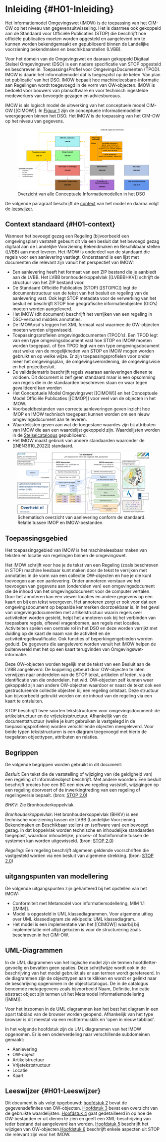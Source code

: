 # Inleiding {#H01-Inleiding}

Het Informatiemodel Omgevingswet (IMOW) is de toepassing van het CIM-OW op het
niveau van gegevensuitwisseling. Het is daarmee ook gekoppeld aan de Standaard
voor Officiële Publicaties (STOP) die beschrijft hoe officiële publicaties
moeten worden opgesteld en aangeleverd om te kunnen worden bekendgemaakt en
gepubliceerd binnen de Landelijke voorziening bekendmaken en beschikbaarstellen
(LVBB). 

Voor het domein van de Omgevingswet en daaraan gekoppeld Digitaal Stelsel
Omgevingswet (DSO) is een nadere specificatie van STOP opgesteld en beschreven
in: ToepassingsProfiel voor OmgevingsDocumenten (TPOD). IMOW is daarin het
informatiemodel dat is toegespitst op de keten ‘Van plan tot publicatie’ van het
DSO. IMOW bepaalt hoe machineleesbare-informatie aan Regelingen wordt toegevoegd
in de vorm van OW-objecten. IMOW is bedoeld voor bouwers van plansoftware en
voor technisch ingestelde medewerkers van bevoegde gezagen en adviesbureaus.

IMOW is als logisch model de uitwerking van het conceptuele model CIM-OW
[[CIMOW]]. In [Figuur 1](#fig-StelselVanCIMs) zijn de conceptuele informatiemodellen
weergegeven binnen het DSO. Het IMOW is de toepassing van het CIM-OW op het
niveau van gegevens.

<figure id="fig-StelselVanCIMs">
    <img src="media/StelselVanCIMs.png" alt="">
    <figcaption>Overzicht van alle Conceptuele Informatiemodellen in het DSO</figcaption>
</figure>

De volgende paragraaf beschrijft de [context](#H01-context) van het model en daarna volgt de [leeswijzer](#H01-Leeswijzer).

## Context standaard {#H01-context}

Wanneer het bevoegd gezag een Regeling (bijvoorbeeld een omgevingsplan) vaststelt
gebeurt dit via een besluit dat het bevoegd gezag digitaal aan de Landelijke
Voorziening Bekendmaken en Beschikbaar stellen (LVBB) aan moet leveren. Het IMOW
is onderdeel van de standaard die regels voor een aanlevering vastlegt.
Onderstaand is een lijst met documenten die relevant zijn vanuit het perspectief
van IMOW:

- Een aanlevering heeft het formaat van een ZIP bestand die je aanbiedt aan de
  LVBB. Het LVBB bronhouderkoppelvlak [[LVBBBHKV]] schrijft de structuur van
  het ZIP bestand voor.
- De Standaard Officiële Publicaties (STOP) [[STOPIC]] legt de documentstructuur
 van de tekst van het
  besluit en <a>regeling</a> van de aanlevering vast. Ook legt STOP
  metadata voor de verwerking van het besluit en beschrijft STOP
  hoe geografische informatieobjecten (GIO’s) moeten worden
  aangeleverd.
- Het IMOW (dit document) beschrijft het verrijken van een regeling
  in DSO-verband middels annotaties.
- De IMOW.xsd's leggen het XML formaat vast waarmee de OW-objecten moeten worden
  uitgewisseld.
- Toepassingsprofielen omgevingsdocumenten (TPOD’s). Een TPOD legt van een type omgevingsdocument vast hoe STOP en IMOW moeten worden toegepast. of Een TPOD legt van een type omgevingsdocument vast welke van de mogelijkheden van STOP en IMOW mogen worden gebruikt en op welke wijze. Er zijn toepassingsprofielen voor onder meer het omgevingsplan, de omgevingsverordening, de omgevingsvisie en het projectbesluit.
- De validatiematrix beschrijft regels waaraan aanleveringen dienen te
    voldoen. Dit document is zelf geen standaard maar is een opsomming van
    regels die in de standaarden beschreven staan en waar tegen gevalideerd kan
    worden
- Het Conceptuele Model Omgevingswet [[CIMOW]] en het
  Conceptuele Model Officiële Publicaties [[CIMOP]] voor veel van de objecten in het IMOW.
- Voorbeeldbestanden van correcte aanleveringen geven inzicht hoe IMOP en
  IMOW technisch toegepast kunnen worden om een nieuw omgevingsdocument aan te
  leveren.
- Waardelijsten geven aan wat de toegestane waardes zijn bij attributen van IMOW
  die aan een waardelijst gekoppeld zijn. Waardelijsten worden in de
  [Stelselcatalogus](https://stelselcatalogus.omgevingswet.overheid.nl/waardelijsten)
  gepubliceerd.
- Het IMOW maakt gebruik van andere standaarden waaronder de [[NEN3610_2022]] standaard.

<figure>
    <img src='media/OverzichtAanlevering.png'></img>
    <figcaption>Schematisch overzicht van aanlevering conform de standaard. Relatie tussen IMOP en IMOW-bestanden.</figcaption>
</figure>

## Toepassingsgebied

Het toepassingsgebied van IMOW is het machineleesbaar maken van teksten en locatie van regelingen binnen de omgevingswet.

Het IMOW schrijft voor hoe je de tekst van een Regeling (zoals beschreven in STOP) machine leesbaar kunt maken door de tekst te verrijken met
annotaties in de vorm van een collectie OW-objecten en hoe je die kunt toevoegen
aan een aanlevering. Onder annoteren verstaan we het toevoegen van gegevens aan
(onderdelen van) een omgevingsdocument die de inhoud van het omgevingsdocument
voor de computer vertalen. Door het annoteren kan een viewer locaties en andere
gegevens op een kaart en bij een tekst weergeven. Het annoteren zorgt er ook
voor dat een omgevingsdocument op bepaalde kenmerken doorzoekbaar is. In het
geval van omgevingsdocumenten met artikelstructuur waarin regels over
activiteiten worden gesteld, helpt het annoteren ook bij het verbinden van
toepasbare regels, oftewel vragenbomen, aan regels met locaties. Activiteiten
spelen een centrale rol in het DSO en deze worden verrijkt met duiding op de
kaart de naam van de activiteit en de activiteitregelkwalificatie. Ook functies
of beperkingengebieden worden geduid. De gegevens die aangeleverd worden vanuit
het IMOW helpen de buitenwereld met het op een kaart terugvinden van
Omgevingswet-informatie.

Deze OW-objecten worden
tegelijk met de tekst van een Besluit aan de LVBB aangeleverd. De koppeling
gebeurt door OW-objecten te laten verwijzen naar onderdelen van de STOP tekst,
artikelen of leden, via de identificatie van die onderdelen, het wId.
OW-objecten zelf kunnen weer gekoppeld zijn aan andere OW-objecten waardoor er
naast de tekst ook een gestructureerde collectie objecten bij een regeling
ontstaat. Deze structuur kan bijvoorbeeld gebruikt worden om de inhoud van de
regeling via een kaart te ontsluiten.

STOP beschrijft twee soorten tekststructuren voor
omgevingsdocument: de artikelstructuur en de vrijetekststructuur.
Afhankelijk van de documentstructuur (welke je kunt gebruiken is vastgelegd in
de toepassingsprofielen) worden verschillende objecten meegeleverd. Voor beide typen
tekststructuren is een diagram toegevoegd met hierin de toegelaten objecttypen,
attributen en relaties.



## Begrippen

De volgende begrippen worden gebruikt in dit document:

<dfn>Besluit</dfn>: Een tekst die de vaststelling of wijziging van (de
geldigheid van) een regeling of informatieobject beschrijft. Met andere
woorden: Een besluit beschrijft precies hoe een BG een nieuwe regeling 
vaststelt, wijzigingen op een regeling doorvoert of de inwerkingtreding 
van een regeling of regelingversie bepaalt. (bron: [STOP 2.0](https://koop.gitlab.io/STOP/standaard/2.0.0-rc/begrippenlijst_besluit.html))

<dfn>BHKV</dfn>: Zie <a>Bronhouderkoppelvlak</a>.

<dfn>Bronhouderkoppelvlak</dfn>: Het bronhouderkoppelvlak (BHKV) is een
technische voorziening tussen de LVBB (Landelijke Voorziening Bekendmaken en
Beschikbaar stellen) en (software van) een bevoegd gezag. In dat koppelvlak
worden technische en inhoudelijke standaarden toegepast, waardoor inhoudelijke,
proces- of foutinformatie tussen de systemen kan worden uitgewisseld. (bron:
[STOP 2.0](https://koop.gitlab.io/STOP/standaard/2.0.0-rc/begrippenlijst_bronhouderkoppelvlak.html))

<dfn>Regeling</dfn>: Een regeling beschrijft algemeen geldende voorschriften die
vastgesteld worden via een besluit van algemene strekking. (bron: [STOP
2.0](https://koop.gitlab.io/STOP/standaard/2.0.0-rc/begrippenlijst_regeling.html))

## uitgangspunten van modellering

De volgende uitgangspunten zijn gehanteerd bij het opstellen van het IMOW:

- Conformiteit met Metamodel voor informatiemodellering, MIM 1.1 [[MIM]].
- Model is opgesteld in UML klassediagrammen. Voor algemene uitleg over UML klassediagram zie wikipedia: UML klassediagram..
- Het model is een implementatie van het [[CIMOW]] waarbij bij implementatie niet altijd gekozen is voor de structurering zoals beschreven in het CIM-OW.

## UML-Diagrammen

In de UML diagrammen van het logische model zijn de termen hoofdletter-gevoelig
en bevatten geen spaties. Deze schrijfwijze wordt ook in de beschrijving van het
model gebruikt als er aan termen wordt gerefereerd. In de diagrammen zijn de
objecttypen aan te klikken en wordt er gelinkt naar de beschrijving opgenomen in
de objectcatalogus. De in de catalogus benoemde metagegevens zoals bijvoorbeeld
Naam, Definitie, Indicatie abstract object zijn termen uit het Metamodel
Informatiemodellering [[MIM]].

Voor het inzoomen in de UML diagrammen kan het best het diagram in een apart
tabblad van de browser worden geopend. Afhankelijk van het type browser is dit
meestal via een rechtermuisklik en 'open in nieuw tabblad'.

In het volgende hoofdstuk zijn de UML diagrammen van het IMOW opgenomen. Er is
een onderverdeling naar verschillende subdomeinen gemaakt:

- Aanlevering
- OW-object
- Artikelstructuur
- Vrijetekststructuur
- Locatie
- Kaart

## Leeswijzer {#H01-Leeswijzer}

Dit document is als volgt opgebouwd: [hoofdstuk 2](#cat) bevat de gegevensdefinites
van OW-objecten. [Hoofdstuk 3](#lis) bevat een overzicht van de gebruikte waardelijsten.
[Hoofdstuk 4](#H04-Implementatie) gaat gedetailleerd in op hoe de
OW-bestanden er uit dienen te zien en geeft een XML-beschrijving van ieder
bestand dat aangeleverd kan worden. [Hoofdstuk 5](#H05-GebruikIMOW)
beschrijft het wijzigen van OW-objecten.[Hoofdstuk 6](#H06-OPinIMOW)
beschrijft enkele aspecten uit STOP die relevant zijn voor het IMOW.